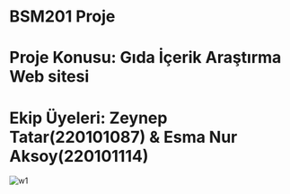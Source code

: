 # BSM201 Proje
# Proje Konusu: Gıda İçerik Araştırma Web sitesi 
# Ekip Üyeleri: Zeynep Tatar(220101087) & Esma Nur Aksoy(220101114)


![w1](https://github.com/zeynep-pixel/foodIngredientResearchWebsite/assets/55032271/d1b96de6-ae36-43ce-8c27-864e6e957c1c)
